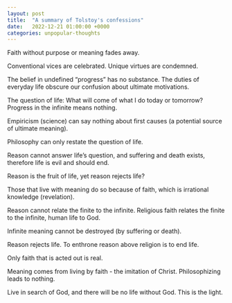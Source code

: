 ```yaml
---
layout: post
title:  "A summary of Tolstoy's confessions"
date:   2022-12-21 01:00:00 +0000
categories: unpopular-thoughts
---
```


Faith without purpose or meaning fades away. 

Conventional vices are celebrated.  Unique virtues are condemned. 

The belief in undefined “progress” has no substance.  The duties of everyday life obscure our confusion about ultimate motivations. 

The question of life: What will come of what I do today or tomorrow? Progress in the infinite means nothing.  

Empiricism (science) can say nothing about first causes (a potential source of ultimate meaning).  

Philosophy can only restate the question of life. 

Reason cannot answer life’s question, and suffering and death exists, therefore life is evil and should end. 

Reason is the fruit of life, yet reason rejects life? 

Those that live with meaning do so because of faith, which is irrational knowledge (revelation). 

Reason cannot relate the finite to the infinite.  Religious faith relates the finite to the infinite, human life to God. 

Infinite meaning cannot be destroyed (by suffering or death). 

Reason rejects life.  To enthrone reason above religion is to end life. 

Only faith that is acted out is real. 

Meaning comes from living by faith - the imitation of Christ.  Philosophizing leads to nothing. 

Live in search of God, and there will be no life without God.  This is the light. 

